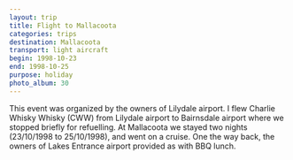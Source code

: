 ```yaml
---
layout: trip
title: Flight to Mallacoota
categories: trips
destination: Mallacoota
transport: light aircraft
begin: 1998-10-23
end: 1998-10-25
purpose: holiday
photo_album: 30
---
```


This event was organized by the owners of Lilydale airport. I flew Charlie
Whisky Whisky (CWW) from Lilydale airport to Bairnsdale airport where we
stopped briefly for refuelling. At Mallacoota we stayed two nights (23/10/1998
to 25/10/1998), and went on a cruise. One the way back, the owners of Lakes
Entrance airport provided as with BBQ lunch.

